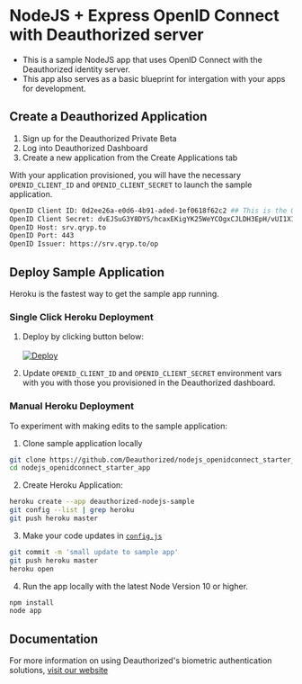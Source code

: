 # NodeJS + Express OpenID Connect with Deauthorized server

- This is a sample NodeJS app that uses OpenID Connect with the Deauthorized identity server.
- This app also serves as a basic blueprint for intergation with your apps for development.  

## Create a Deauthorized Application

1. Sign up for the Deauthorized Private Beta
2. Log into Deauthorized Dashboard
3. Create a new application from the Create Applications tab

With your application provisioned, you will have the necessary `OPENID_CLIENT_ID` and `OPENID_CLIENT_SECRET` to launch the sample application.

```sh
OpenID Client ID: 0d2ee26a-e0d6-4b91-aded-1ef0618f62c2 ## This is the OPENID_CLIENT_ID
OpenID Client Secret: dvEJSuG3Y8DYS/hcaxEKigYK25WeYCOgxCJLDH3EpH/vUI1X1hzSErDlNfLID9aP  ## This is the OPENID_CLIENT_SECRET
OpenID Host: srv.qryp.to
OpenID Port: 443
OpenID Issuer: https://srv.qryp.to/op
```

## Deploy Sample Application

Heroku is the fastest way to get the sample app running.

### Single Click Heroku Deployment

1. Deploy by clicking button below:<br/><br/>[![Deploy](https://www.herokucdn.com/deploy/button.svg)](https://heroku.com/deploy?template=https://github.com/Deauthorized/nodejs_openidconnect_starter_app)

2. Update `OPENID_CLIENT_ID` and `OPENID_CLIENT_SECRET` environment vars with you with those you provisioned in the Deauthorized dashboard.

### Manual Heroku Deployment

To experiment with making edits to the sample application:

1. Clone sample application locally

```sh
git clone https://github.com/Deauthorized/nodejs_openidconnect_starter_app
cd nodejs_openidconnect_starter_app
```

2. Create Heroku Application:

```sh
heroku create --app deauthorized-nodejs-sample
git config --list | grep heroku
git push heroku master
```

3. Make your code updates in [`config.js`](https://github.com/Deauthorized/nodejs_openidconnect_starter_app/blob/master/config.js)

```sh
git commit -m 'small update to sample app'
git push heroku master
heroku open
```

4. Run the app locally with the latest Node Version 10 or higher.

```sh
npm install
node app
```

## Documentation

For more information on using Deauthorized's biometric authentication solutions, [visit our website](https://www.deauthorized.com)
